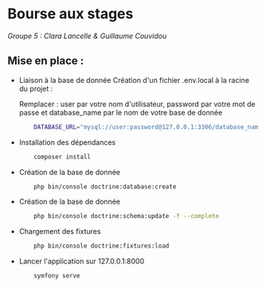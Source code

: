 # Bourse aux stages

*Groupe 5 : Clara Lancelle & Guillaume Couvidou*

## Mise en place :

* Liaison à la base de donnée
    Création d'un fichier .env.local à la racine du projet :

    Remplacer :
    user par votre nom d'utilisateur,
    password par votre mot de passe et
    database_name par le nom de votre base de donnée

    ```bash 
        DATABASE_URL="mysql://user:password@127.0.0.1:3306/database_name?serverVersion=8.0.32&charset=utf8mb4"
    ```
* Installation des dépendances

    ```bash 
        composer install
    ```

* Création de la base de donnée
    
    ```bash 
        php bin/console doctrine:database:create
    ```

* Création de la base de donnée
    
    ```bash 
        php bin/console doctrine:schema:update -f --complete
    ```

* Chargement des fixtures

    ```bash 
        php bin/console doctrine:fixtures:load
    ```

* Lancer l'application sur 127.0.0.1:8000
  
    ```bash 
        symfony serve
    ```

